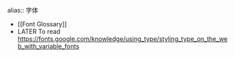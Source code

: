 alias:: 字体

- [[Font Glossary]]
- LATER To read https://fonts.google.com/knowledge/using_type/styling_type_on_the_web_with_variable_fonts
